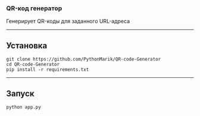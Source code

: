 ### QR-код генератор

Генерирует QR-коды для заданного URL-адреса

---

## Установка

```
git clone https://github.com/PythonMarik/QR-code-Generator
cd QR-code-Generator
pip install -r requirements.txt
```

---

## Запуск

`python app.py`

